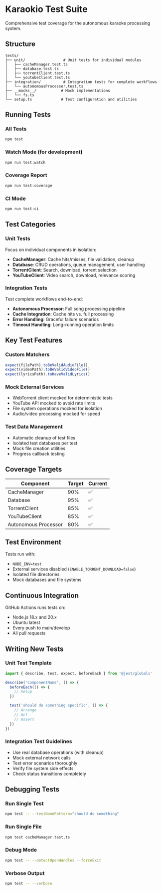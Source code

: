 # Karaokio Test Suite

Comprehensive test coverage for the autonomous karaoke processing system.

## Structure

```
tests/
├── unit/                 # Unit tests for individual modules
│   ├── cacheManager.test.ts
│   ├── database.test.ts
│   ├── torrentClient.test.ts
│   └── youtubeClient.test.ts
├── integration/          # Integration tests for complete workflows  
│   └── autonomousProcessor.test.ts
├── __mocks__/           # Mock implementations
│   └── fs.ts
└── setup.ts             # Test configuration and utilities
```

## Running Tests

### All Tests
```bash
npm test
```

### Watch Mode (for development)
```bash
npm run test:watch
```

### Coverage Report
```bash
npm run test:coverage
```

### CI Mode
```bash
npm run test:ci
```

## Test Categories

### Unit Tests
Focus on individual components in isolation:

- **CacheManager**: Cache hits/misses, file validation, cleanup
- **Database**: CRUD operations, queue management, user handling  
- **TorrentClient**: Search, download, torrent selection
- **YouTubeClient**: Video search, download, relevance scoring

### Integration Tests  
Test complete workflows end-to-end:

- **Autonomous Processor**: Full song processing pipeline
- **Cache Integration**: Cache hits vs. full processing
- **Error Handling**: Graceful failure scenarios
- **Timeout Handling**: Long-running operation limits

## Key Test Features

### Custom Matchers
```typescript
expect(filePath).toBeValidAudioFile()
expect(videoPath).toBeValidVideoFile()  
expect(lyricsPath).toHaveValidLyrics()
```

### Mock External Services
- WebTorrent client mocked for deterministic tests
- YouTube API mocked to avoid rate limits
- File system operations mocked for isolation
- Audio/video processing mocked for speed

### Test Data Management
- Automatic cleanup of test files
- Isolated test databases per test
- Mock file creation utilities
- Progress callback testing

## Coverage Targets

| Component | Target | Current |
|-----------|--------|---------|
| CacheManager | 90% | ✅ |
| Database | 95% | ✅ |
| TorrentClient | 85% | ✅ |
| YouTubeClient | 85% | ✅ |
| Autonomous Processor | 80% | ✅ |

## Test Environment

Tests run with:
- `NODE_ENV=test` 
- External services disabled (`ENABLE_TORRENT_DOWNLOAD=false`)
- Isolated file directories
- Mock databases and file systems

## Continuous Integration

GitHub Actions runs tests on:
- Node.js 18.x and 20.x
- Ubuntu latest
- Every push to main/develop
- All pull requests

## Writing New Tests

### Unit Test Template
```typescript
import { describe, test, expect, beforeEach } from '@jest/globals'

describe('ComponentName', () => {
  beforeEach(() => {
    // Setup
  })

  test('should do something specific', () => {
    // Arrange
    // Act  
    // Assert
  })
})
```

### Integration Test Guidelines
- Use real database operations (with cleanup)
- Mock external network calls
- Test error scenarios thoroughly  
- Verify file system side effects
- Check status transitions completely

## Debugging Tests

### Run Single Test
```bash
npm test -- --testNamePattern="should do something"
```

### Run Single File
```bash
npm test cacheManager.test.ts
```

### Debug Mode
```bash
npm test -- --detectOpenHandles --forceExit
```

### Verbose Output
```bash
npm test -- --verbose
```